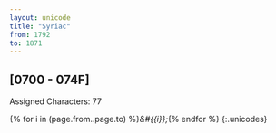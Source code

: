 ```yaml
---
layout: unicode
title: "Syriac"
from: 1792
to: 1871
---
```


## 	[0700 - 074F]

Assigned Characters: 77

{% for i in (page.from..page.to) %}<i>&#{{i}};</i>{% endfor %}
{:.unicodes}
